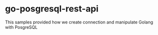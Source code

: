 # go-posgresql-rest-api
This samples provided how we create connection and manipulate Golang with PosgreSQL
